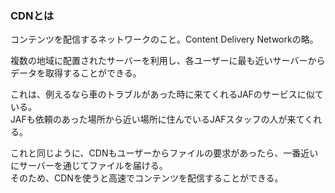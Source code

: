 ### CDNとは

コンテンツを配信するネットワークのこと。Content Delivery Networkの略。

複数の地域に配置されたサーバーを利用し、各ユーザーに最も近いサーバーからデータを取得することができる。

これは、例えるなら車のトラブルがあった時に来てくれるJAFのサービスに似ている。  
JAFも依頼のあった場所から近い場所に住んでいるJAFスタッフの人が来てくれる。

これと同じように、CDNもユーザーからファイルの要求があったら、一番近いにサーバーを通じてファイルを届ける。  
そのため、CDNを使うと高速でコンテンツを配信することができる。
